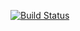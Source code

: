[![Build Status](https://travis-ci.org/garbage-bin/android_kernel_samsung_kylevexx.svg?branch=master)](https://travis-ci.org/garbage-bin/android_kernel_samsung_kylevexx)
